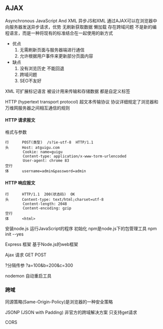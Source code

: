 ## AJAX
Asynchronous JavaScript And XML 异步JS和XML
通过AJAX可以在浏览器中向服务器发送异步请求，优势 无刷新获取数据 懒加载 存在跨域问题
不是新的编程语言，而是一种将现有的标准结合在一起使用的新方式
- 优点
  1. 无需刷新页面与服务器端进行通信
  2. 允许根据用户事件来更新部分页面内容
- 缺点
  1. 没有浏览历史 不能回退
  2. 跨域问题
  3. SEO不友好

XML 可扩展标记语言 被设计用来传输和存储数据 都是自定义标签

HTTP (hypertext transport protocol) 超文本传输协议 协议详细规定了浏览器和万维网服务器之间相互通信的规则


#### HTTP 请求报文
格式与参数
```
行      POST(类型)  /s?ie-utf-8  HTTP/1.1
头      Host: atguigu.com
        Cookie: name=guigu
        Content-type: application/x-www-torm-urlencoded
        User-agent: chrome 83
空行
体      username=admin&password=admin
```

#### HTTP 响应报文
```
行      HTTP/1.1  200(状态码)  OK
头      Content-type: text/html;charset=utf-8
        Content-length: 2048
        Content-encoding: gzip
空行
体      <html>
```

安装node.js 运行JavaScript的程序
初始化 npm是node.js下的包管理工具
npm init --yes

Express 框架 基于Node.js的web框架

Ajax 请求 GET POST  

?分隔传参 ?a=100&b=200&c=300

nodemon 自动重启工具

### 跨域

同源策略(Same-Origin-Policy)是浏览器的一种安全策略

JSONP (JSON with Padding) 非官方的跨域解决方案 只支持get请求

CORS
